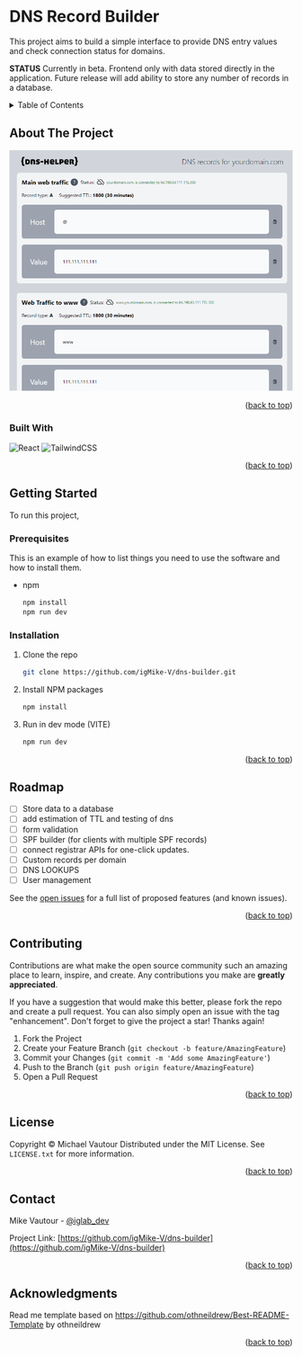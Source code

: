 <a name="readme-top"></a>
# DNS Record Builder

This project aims to build a simple interface to provide DNS entry values and check connection status for domains.  

**STATUS**
Currently in beta.  Frontend only with data stored directly in the application.  Future release will add ability to store any number of records in a database.


<!-- TABLE OF CONTENTS -->
<details>
  <summary>Table of Contents</summary>
  <ol>
    <li>
      <a href="#about-the-project">About The Project</a>
      <ul>
        <li><a href="#built-with">Built With</a></li>
      </ul>
    </li>
    <li>
      <a href="#getting-started">Getting Started</a>
      <ul>
        <li><a href="#prerequisites">Prerequisites</a></li>
        <li><a href="#installation">Installation</a></li>
      </ul>
    </li>
    <li><a href="#roadmap">Roadmap</a></li>
    <li><a href="#contributing">Contributing</a></li>
    <li><a href="#license">License</a></li>
    <li><a href="#contact">Contact</a></li>
    <li><a href="#acknowledgments">Acknowledgments</a></li>
  </ol>
</details>



<!-- ABOUT THE PROJECT -->
## About The Project

[![Product Name Screen Shot][product-screenshot]](https://example.com)



<p align="right">(<a href="#readme-top">back to top</a>)</p>



### Built With

![React](https://img.shields.io/badge/react-%2320232a.svg?style=for-the-badge&logo=react&logoColor=%2361DAFB)
![TailwindCSS](https://img.shields.io/badge/tailwindcss-%2338B2AC.svg?style=for-the-badge&logo=tailwind-css&logoColor=white)


<p align="right">(<a href="#readme-top">back to top</a>)</p>



<!-- GETTING STARTED -->
## Getting Started

To run this project, 

### Prerequisites

This is an example of how to list things you need to use the software and how to install them.
* npm
  ```sh
  npm install
  npm run dev
  ```

### Installation

1. Clone the repo
   ```sh
   git clone https://github.com/igMike-V/dns-builder.git
   ```
2. Install NPM packages
   ```sh
   npm install
   ```
2. Run in dev mode (VITE)
   ```sh
   npm run dev
   ```


<p align="right">(<a href="#readme-top">back to top</a>)</p>



<!-- ROADMAP -->
## Roadmap

- [ ] Store data to a database
- [ ] add estimation of TTL and testing of dns
- [ ] form validation
- [ ] SPF builder (for clients with multiple SPF records)
- [ ] connect registrar APIs for one-click updates.
- [ ] Custom records per domain
- [ ] DNS LOOKUPS
- [ ] User management

See the [open issues](https://github.com/igMike-V/dns-builder/issues) for a full list of proposed features (and known issues).

<p align="right">(<a href="#readme-top">back to top</a>)</p>



<!-- CONTRIBUTING -->
## Contributing

Contributions are what make the open source community such an amazing place to learn, inspire, and create. Any contributions you make are **greatly appreciated**.

If you have a suggestion that would make this better, please fork the repo and create a pull request. You can also simply open an issue with the tag "enhancement".
Don't forget to give the project a star! Thanks again!

1. Fork the Project
2. Create your Feature Branch (`git checkout -b feature/AmazingFeature`)
3. Commit your Changes (`git commit -m 'Add some AmazingFeature'`)
4. Push to the Branch (`git push origin feature/AmazingFeature`)
5. Open a Pull Request

<p align="right">(<a href="#readme-top">back to top</a>)</p>



<!-- LICENSE -->
## License
Copyright © Michael Vautour
Distributed under the MIT License. See `LICENSE.txt` for more information.

<p align="right">(<a href="#readme-top">back to top</a>)</p>



<!-- CONTACT -->
## Contact

Mike Vautour - [@iglab_dev](https://twitter.com/iglab_dev)

Project Link: [https://github.com/igMike-V/dns-builder](https://github.com/igMike-V/dns-builder)

<p align="right">(<a href="#readme-top">back to top</a>)</p>



<!-- ACKNOWLEDGMENTS -->
## Acknowledgments
Read me template based on https://github.com/othneildrew/Best-README-Template by othneildrew

<p align="right">(<a href="#readme-top">back to top</a>)</p>



<!-- MARKDOWN LINKS & IMAGES -->
<!-- https://www.markdownguide.org/basic-syntax/#reference-style-links -->
[license-shield]: https://img.shields.io/github/license/igMike-V/dns-builder.svg?style=for-the-badge
[license-url]: https://github.com/igMike-V/dns-builder/blob/master/LICENSE.txt
[linkedin-shield]: https://img.shields.io/badge/-LinkedIn-black.svg?style=for-the-badge&logo=linkedin&colorB=555
[linkedin-url]: https://linkedin.com/in/mikevautour
[product-screenshot]: images/screenshot.png
[React.js]: https://img.shields.io/badge/React-20232A?style=for-the-badge&logo=react&logoColor=61DAFB
[React-url]: https://reactjs.org/